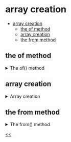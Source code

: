 # array creation

- [array creation](#array-creation)
  - [the of method](#the-of-method)
  - [array creation](#array-creation)
  - [the from method](#the-from-method)
 
## the of method
<details>
<summary>The of() method</summary>

### description
* Using the of() method, create an array of even numbers between 1-10 (inclusive).
* Print the array.

### examples
**Sample Input 1:**
```
```

**Sample Output 1:**
```
[ 2, 4, 6, 8, 10 ]
```

### solution
[of-method.js](./of-method.js)

</details>
 
## array creation
<details>
<summary>Array creation</summary>

### description
Create a function named createNewArray and it accepts three arguments, i.e. `value`, `start`, `end`. Use the `originalArr` and `fill()` method and then return the newly created array.

### examples
**Sample Input 1:**
```
3
0
8
```

**Sample Output 1:**
```
[ 3, 3, 3, 3, 3, 3, 3, 3 ]
```

### solution
[array-creation.js](./array-creation.js)

</details>
 
## the from method
<details>
<summary>The from() method</summary>

### description
The `getArrayWithLength` function is created and it accepts a string. You have to create an array from the given string using the `from()` method. The function should return an array that consists of the newly created array.

### examples
**Sample Input 1:**
```
Hello JS Arrays

```

**Sample Output 1:**
```
[
  [
    'H', 'e', 'l', 'l',
    'o', ' ', 'J', 'S',
    ' ', 'A', 'r', 'r',
    'a', 'y', 's'
  ]
]
```

### solution
[from-method.js](./from-method.js)

</details>

[<<](../../../README.md)
<!--
:%s/\(Sample \(Input\|Output\) \d:\)\n\(.*\)/```\r\r**\1**\r```\3/gc
-->

